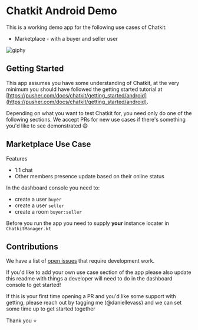 # Chatkit Android Demo

This is a working demo app for the following use cases of Chatkit:
* Marketplace - with a buyer and seller user

![giphy](https://media.giphy.com/media/YRu7AZMm8Q2Qxk2mRr/giphy.gif)

## Getting Started

This app assumes you have some understanding of Chatkit, at the very minimum you should have followed the getting started tutorial at [https://pusher.com/docs/chatkit/getting_started/android](https://pusher.com/docs/chatkit/getting_started/android).

Depending on what you want to test Chatkit for, you need only do one of the following sections. We accept PRs for new use cases if there's something you'd like to see demonstrated :smile:

## Marketplace Use Case

Features
* 1:1 chat
* Other members presence update based on their online status

In the dashboard console you need to:
* create a user `buyer`
* create a user `seller`
* create a room `buyer:seller`

Before you run the app you need to supply **your** instance locater in `ChatkitManager.kt`

## Contributions

We have a list of [open issues](https://github.com/pusher/chatkit-android-public-demo/issues) that require development work.

If you'd like to add your own use case section of the app please also update this readme with things a developer will need to do in the dashboard console to get started!

If this is your first time opening a PR and you'd like some support with getting, please reach out by tagging me (@daniellevass) and we can set some time up to get started together

Thank you :star:
